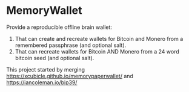 # MemoryWallet

Provide a reproducible offline brain wallet:
1. That can create and recreate wallets for Bitcoin and Monero from a remembered passphrase (and optional salt).
2. That can recreate wallets for Bitcoin AND Monero from a 24 word bitcoin seed (and optional salt).

This project started by merging https://xcubicle.github.io/memorypaperwallet/ and https://iancoleman.io/bip39/
